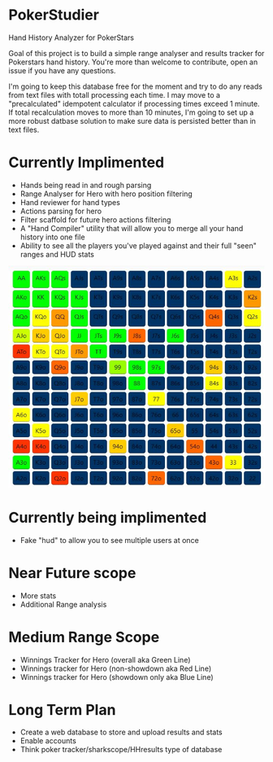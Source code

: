 # PokerStudier
Hand History Analyzer for PokerStars

Goal of this project is to build a simple range analyser and results tracker for Pokerstars hand history. You're more than welcome to contribute, open an issue if you have any questions.

I'm going to keep this database free for the moment and try to do any reads from text files with totall processing each time. I may move to a "precalculated" idempotent calculator if processing times exceed 1 minute. If total recalculation moves to more than 10 minutes, I'm going to set up a more robust datbase solution to make sure data is persisted better than in text files. 

# Currently Implimented
* Hands being read in and rough parsing
* Range Analyser for Hero with hero position filtering
* Hand reviewer for hand types
* Actions parsing for hero
* Filter scaffold for future hero actions filtering
* A "Hand Compiler" utility that will allow you to merge all your hand history into one file
* Ability to see all the players you've played against and their full "seen" ranges and HUD stats

![Example Image](https://raw.githubusercontent.com/brlutz/PokerStudier/master/example.JPG "Example")

# Currently being implimented
* Fake "hud" to allow you to see multiple users at once 

# Near Future scope
* More stats
* Additional Range analysis


# Medium Range Scope
* Winnings Tracker for Hero (overall aka Green Line)
* Winnings tracker for Hero (non-showdown aka Red Line)
* Winnings tracker for Hero (showdown only aka Blue Line)

# Long Term Plan
* Create a web database to store and upload results and stats
* Enable accounts
* Think poker tracker/sharkscope/HHresults type of database
